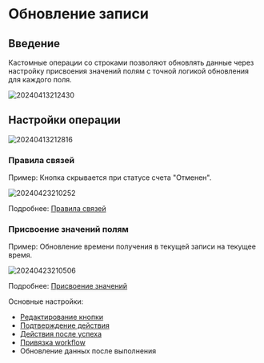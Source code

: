 # Обновление записи

## Введение

Кастомные операции со строками позволяют обновлять данные через настройку присвоения значений полям с точной логикой обновления для каждого поля.

![20240413212430](https://static-docs.nocobase.com/20240413212430.png)

## Настройки операции

![20240413212816](https://static-docs.nocobase.com/20240413212816.png)

### Правила связей

Пример: Кнопка скрывается при статусе счета "Отменен".

![20240423210252](https://static-docs.nocobase.com/20240423210252.png)

Подробнее: [Правила связей](/handbook/ui/actions/action-settings/linkage-rule)

### Присвоение значений полям

Пример: Обновление времени получения в текущей записи на текущее время.

![20240423210506](https://static-docs.nocobase.com/20240423210506.png)

Подробнее: [Присвоение значений](/handbook/ui/actions/action-settings/assign-values)

Основные настройки:
- [Редактирование кнопки](/handbook/ui/actions/action-settings/edit-button)
- [Подтверждение действия](/handbook/ui/actions/action-settings/double-check)
- [Действия после успеха](/handbook/ui/actions/action-settings/affter-successful)
- [Привязка workflow](/handbook/ui/actions/action-settings/bind-workflow)
- Обновление данных после выполнения
